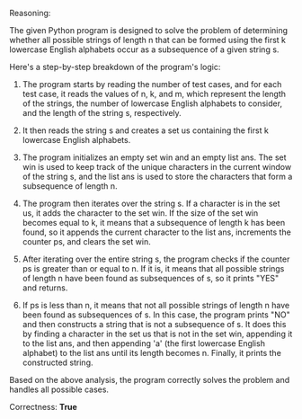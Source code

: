 Reasoning:

The given Python program is designed to solve the problem of determining whether all possible strings of length n that can be formed using the first k lowercase English alphabets occur as a subsequence of a given string s.

Here's a step-by-step breakdown of the program's logic:

1. The program starts by reading the number of test cases, and for each test case, it reads the values of n, k, and m, which represent the length of the strings, the number of lowercase English alphabets to consider, and the length of the string s, respectively.

2. It then reads the string s and creates a set us containing the first k lowercase English alphabets.

3. The program initializes an empty set win and an empty list ans. The set win is used to keep track of the unique characters in the current window of the string s, and the list ans is used to store the characters that form a subsequence of length n.

4. The program then iterates over the string s. If a character is in the set us, it adds the character to the set win. If the size of the set win becomes equal to k, it means that a subsequence of length k has been found, so it appends the current character to the list ans, increments the counter ps, and clears the set win.

5. After iterating over the entire string s, the program checks if the counter ps is greater than or equal to n. If it is, it means that all possible strings of length n have been found as subsequences of s, so it prints "YES" and returns.

6. If ps is less than n, it means that not all possible strings of length n have been found as subsequences of s. In this case, the program prints "NO" and then constructs a string that is not a subsequence of s. It does this by finding a character in the set us that is not in the set win, appending it to the list ans, and then appending 'a' (the first lowercase English alphabet) to the list ans until its length becomes n. Finally, it prints the constructed string.

Based on the above analysis, the program correctly solves the problem and handles all possible cases.

Correctness: **True**